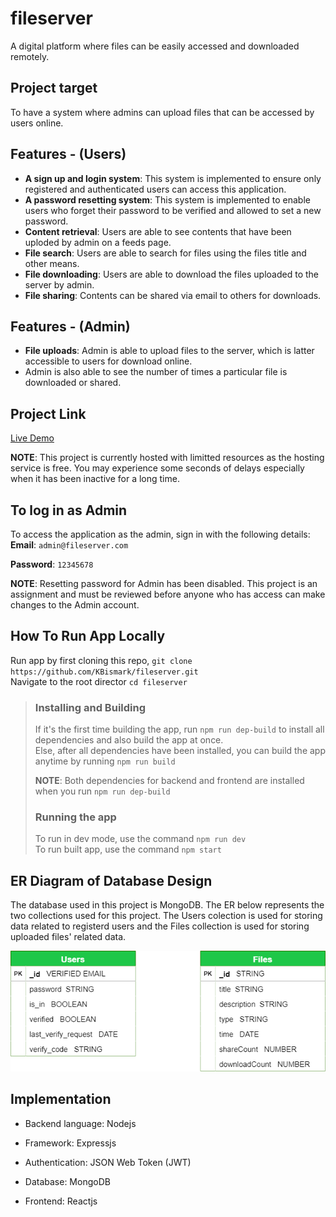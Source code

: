 # fileserver
A digital platform where files can be easily accessed and downloaded remotely.

## Project target
To have a system where admins can upload files that can be accessed by users online.     

## Features - (Users)
- **A sign up and login system**: This system is implemented to ensure only registered and authenticated users can access this application.    
- **A password resetting system**: This system is implemented to enable users who forget their password to be verified and allowed to set a new password.
- **Content retrieval**: Users are able to see contents that have been uploded by admin on a feeds page.
- **File search**: Users are able to search for files using the files title and other means. 
- **File downloading**: Users are able to download the files uploaded to the server by admin.
- **File sharing**: Contents can be shared via email to others for downloads.    

## Features - (Admin)
- **File uploads**: Admin is able to upload files to the server, which is latter accessible to users for download online.
- Admin is also able to see the number of times a particular file is downloaded or shared.    



## Project Link
[Live Demo](https://fileserver-8tgg.onrender.com/)    

**NOTE**: This project is currently hosted with limitted resources as the hosting service is free. 
You may experience some seconds of delays especially when it has been inactive for a long time. 


## To log in as Admin
To access the application as the admin, sign in with the following details:    
**Email**: `admin@fileserver.com`    

**Password**: `12345678`    

**NOTE**: Resetting password for Admin has been disabled. This project is an assignment and must be reviewed before anyone who has access can make changes to the Admin account.    

## How To Run App Locally
Run app by first cloning this repo, `git clone https://github.com/KBismark/fileserver.git`    
Navigate to the root director `cd fileserver`   
> ### Installing and Building
> If it's the first time building the app, run `npm run dep-build` to install all dependencies and also build the app at once.        
> Else, after all dependencies have been installed, you can build the app anytime by running `npm run build`   
> 
> **NOTE**: Both dependencies for backend and frontend are installed when you run `npm run dep-build`    
>     
> ### Running the app
> To run in dev mode, use the command `npm run dev`    
> To run built app, use the command `npm start`    
>

## ER Diagram of Database Design
The database used in this project is MongoDB. The ER below represents the two collections used for this project. The Users colection is used for storing data related 
to registerd users and the Files collection is used for storing uploaded files' related data.    

![Entity Relation Diagram](./entity-relation.png)    

## Implementation
- Backend language: Nodejs    

- Framework: Expressjs    

- Authentication: JSON Web Token (JWT)    

- Database: MongoDB    

- Frontend: Reactjs    
